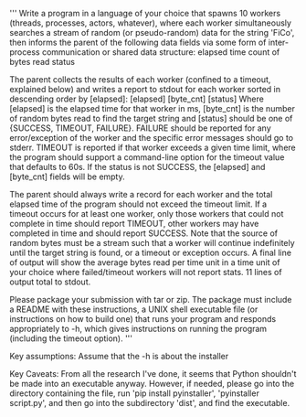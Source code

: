 '''
Write a program in a language of your choice that spawns 10 workers (threads, processes, actors, whatever), 
where each worker simultaneously searches a stream of random (or pseudo-random) data for the string 'FiCo', 
then informs the parent of the following data fields via some form of inter-process communication 
or shared data structure: 
    elapsed time
    count of bytes 
    read status

The parent collects the results of each worker 
(confined to a timeout, explained below) and writes a report to stdout 
for each worker sorted in descending order by [elapsed]: [elapsed] [byte_cnt] [status]
Where [elapsed] is the elapsed time for that worker in ms, 
[byte_cnt] is the number of random bytes read to find the target string 
and [status] should be one of {SUCCESS, TIMEOUT, FAILURE}. 
FAILURE should be reported for any error/exception of the worker 
and the specific error messages should go to stderr. 
TIMEOUT is reported if that worker exceeds a given time limit, 
where the program should support a command-line option for the timeout value that defaults to 60s. 
If the status is not SUCCESS, the [elapsed] and [byte_cnt] fields will be empty.

The parent should always write a record for each worker 
and the total elapsed time of the program should not exceed the timeout limit. 
If a timeout occurs for at least one worker, 
only those workers that could not complete in time should report TIMEOUT, 
other workers may have completed in time and should report SUCCESS. 
Note that the source of random bytes must be a stream such that a worker 
will continue indefinitely until the target string is found, or a timeout or exception occurs. 
A final line of output will show the average bytes read per time unit in a time unit of your 
choice where failed/timeout workers will not report stats. 11 lines of output total to stdout.

Please package your submission with tar or zip. 
The package must include a README with these instructions, 
a UNIX shell executable file (or instructions on how to build one) 
that runs your program and responds appropriately to -h, 
which gives instructions on running the program (including the timeout option).
'''

Key assumptions:
Assume that the -h is about the installer

Key Caveats:
From all the research I've done, it seems that Python shouldn't be made into an executable anyway. However, if needed, please go into the directory containing the file, run 'pip install pyinstaller', 'pyinstaller script.py', and then go into the subdirectory 'dist', and find the executable. 
